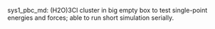 sys1_pbc_md: (H2O)3Cl cluster in big empty box to test single-point energies and forces; able to run short simulation serially.

